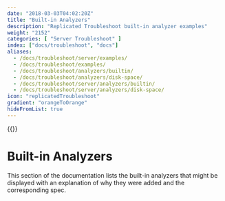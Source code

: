 ```yaml
---
date: "2018-03-03T04:02:20Z"
title: "Built-in Analyzers"
description: "Replicated Troubleshoot built-in analyzer examples"
weight: "2152"
categories: [ "Server Troubleshoot" ]
index: ["docs/troubleshoot", "docs"]
aliases:
  - /docs/troubleshoot/server/examples/
  - /docs/troubleshoot/examples/
  - /docs/troubleshoot/analyzers/builtin/
  - /docs/troubleshoot/analyzers/disk-space/
  - /docs/troubleshoot/server/analyzers/builtin/
  - /docs/troubleshoot/server/analyzers/disk-space/
icon: "replicatedTroubleshoot"
gradient: "orangeToOrange"
hideFromList: true
---
```


{{<legacynotice>}}

# Built-in Analyzers

This section of the documentation lists the built-in analyzers that might be displayed with an explanation of why they were added and the corresponding spec.
